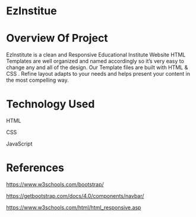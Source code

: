# EzInstitue


# Overview Of Project
EzInstitute is a clean and Responsive Educational Institute Website HTML Templates are well organized and named accordingly so it’s very easy to change any and all of the design. Our Template files are built with HTML & CSS . Refine layout adapts to your needs and helps present your content in the most compelling way.



# Technology Used 

 HTML

 CSS

 JavaScript



# References 

https://www.w3schools.com/bootstrap/

https://getbootstrap.com/docs/4.0/components/navbar/

https://www.w3schools.com/html/html_responsive.asp
